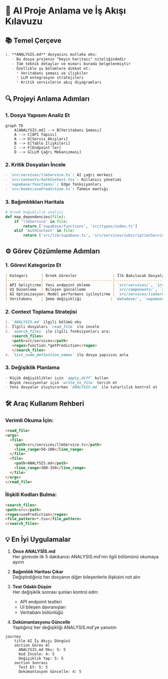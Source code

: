 # 🧠 AI Proje Anlama ve İş Akışı Kılavuzu

## 📚 Temel Çerçeve
```markdown
1. **ANALYSIS.md** dosyasını mutlaka oku:
   - Bu dosya projenin "beyin haritası" niteliğindedir
   - Tüm teknik detaylar ve mimari burada belgelenmiştir
   - Özellikle şu bölümlere dikkat et:
     * Veritabanı şeması ve ilişkiler
     * LLM entegrasyon stratejileri
     * Kritik servislerin akış diyagramları
```

## 🔍 Projeyi Anlama Adımları

### 1. Dosya Yapısını Analiz Et
```mermaid
graph TD
    A[ANALYSIS.md] --> B[Veritabanı Şeması]
    A --> C[API Yapısı]
    A --> D[Servis Akışları]
    B --> E[Tablo İlişkileri]
    C --> F[Endpoint'ler]
    D --> G[LLM Çağrı Mekanizması]
```

### 2. Kritik Dosyaları İncele
```markdown
- `src/services/llmService.ts`: AI çağrı merkezi
- `src/contexts/AuthContext.tsx`: Kullanıcı yönetimi
- `supabase/functions/`: Edge fonksiyonları
- `src/hooks/usePrediction.ts`: Tahmin mantığı
```

### 3. Bağımlılıkları Haritala
```python
# Örnek bağımlılık analizi
def map_dependencies(file):
    if 'llmService' in file:
        return ['supabase/functions', 'src/types/index.ts']
    elif 'AuthContext' in file:
        return ['src/lib/supabase.ts', 'src/services/subscriptionService.ts']
```

## ⚙️ Görev Çözümleme Adımları

### 1. Görevi Kategorize Et
```markdown
| Kategori      | Örnek Görevler                | İlk Bakılacak Dosyalar       |
|---------------|-------------------------------|------------------------------|
| API Geliştirme| Yeni endpoint ekleme          | `src/services/`, `src/pages/api/` |
| UI Düzenleme  | Bileşen güncelleme            | `src/components/`, `src/pages/` |
| AI Optimizasyon| Model performans iyileştirme | `src/services/llmService.ts`, `supabase/functions/llm-query-processor` |
| Veritabanı    | Şema değişikliği             | `database/`, `supabase/migrations/` |
```

### 2. Context Toplama Stratejisi
```markdown
1. `ANALYSIS.md` ilgili bölümü oku
2. İlgili dosyaları `read_file` ile incele
3. `search_files` ile ilgili fonksiyonları ara:
   <search_files>
   <path>src/services</path>
   <regex>function.*getPrediction</regex>
   </search_files>
4. `list_code_definition_names` ile dosya yapısını anla
```

### 3. Değişiklik Planlama
```markdown
- Küçük değişiklikler için `apply_diff` kullan
- Büyük revizyonlar için `write_to_file` tercih et
- Yeni dosyalar oluştururken `ANALYSIS.md` ile tutarlılık kontrol et
```

## 🛠️ Araç Kullanım Rehberi

### Verimli Okuma İçin:
```markdown
<read_file>
<args>
  <file>
    <path>src/services/llmService.ts</path>
    <line_range>50-100</line_range>
  </file>
  <file>
    <path>ANALYSIS.md</path>
    <line_range>300-350</line_range>
  </file>
</args>
</read_file>
```

### İlişkili Kodları Bulma:
```markdown
<search_files>
<path>src</path>
<regex>usePrediction</regex>
<file_pattern>*.tsx</file_pattern>
</search_files>
```

## 💡 En İyi Uygulamalar

1. **Önce ANALYSİS.md**  
   Her görevde ilk 5 dakikanızı ANALYSIS.md'nin ilgili bölümünü okumaya ayırın

2. **Bağımlılık Haritası Çıkar**  
   Değiştirdiğiniz her dosyanın diğer bileşenlerle ilişkisini not alın

3. **Test Odaklı Düşün**  
   Her değişiklik sonrası şunları kontrol edin:
   - API endpoint testleri
   - UI bileşen davranışları
   - Veritabanı bütünlüğü

4. **Dokümantasyonu Güncelle**  
   Yaptığınız her değişikliği ANALYSIS.md'ye yansıtın

```mermaid
journey
    title AI İş Akışı Döngüsü
    section Görev Al
      ANALYSIS.md Oku: 5: 5
      Kod İncele: 4: 5
      Değişiklik Yap: 5: 5
    section Sonrası
      Test Et: 5: 5
      Dokümantasyon Güncelle: 4: 5